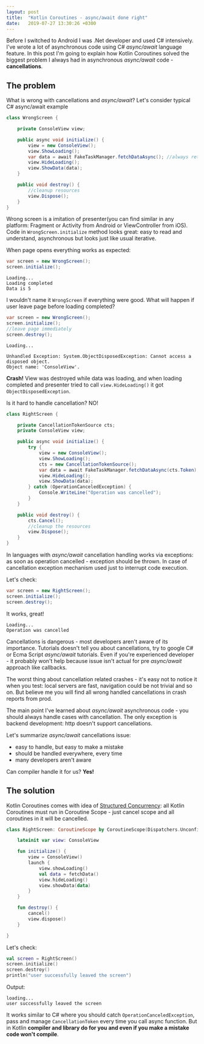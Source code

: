 ```yaml
---
layout: post
title:  "Kotlin Coroutines - async/await done right"
date:   2019-07-27 13:30:26 +0300
---
```


Before I switched to Android I was .Net developer and used C# intensively. I've wrote a lot of asynchronous code using C# *async/await* language feature. In this post I'm going to explain how Kotlin Coroutines solved the biggest problem I always had in asynchronous *async/await* code - **cancellations**.

## The problem

What is wrong with cancellations and *async/await*? Let's consider typical C# async/await example
```c#
class WrongScreen { 

    private ConsoleView view;

    public async void initialize() {
        view = new ConsoleView();
        view.ShowLoading();
        var data = await FakeTaskManager.fetchDataAsync(); //always returns 5
        view.HideLoading();
        view.ShowData(data);
    }

    public void destroy() {
        //cleanup resources
        view.Dispose();
    }
}
```

Wrong screen is a imitation of presenter(you can find similar in any platform: Fragment or Activity from Android or ViewController from iOS). Code in `WrongScreen.initialize` method looks great: easy to read and understand, asynchronous but looks just like usual iterative.

When page opens everything works as expected:
```c#
var screen = new WrongScreen();
screen.initialize();
```


```console
Loading...
Loading completed
Data is 5
```

I wouldn't name it `WrongScreen` if everything were good. What will happen if user leave page before loading completed?

```c#
var screen = new WrongScreen();
screen.initialize();
//leave page immediately
screen.destroy();
```

```console
Loading...

Unhandled Exception: System.ObjectDisposedException: Cannot access a disposed object.
Object name: 'ConsoleView'.
```
**Crash!** View was destroyed while data was loading, and when loading completed and presenter tried to call `view.HideLoading()` it got `ObjectDisposedException`.

Is it hard to handle cancellation? NO!

```c#
class RightScreen { 

    private CancellationTokenSource cts;
    private ConsoleView view;

    public async void initialize() {
        try {
            view = new ConsoleView();
            view.ShowLoading();
            cts = new CancellationTokenSource();
            var data = await FakeTaskManager.fetchDataAsync(cts.Token);
            view.HideLoading();
            view.ShowData(data);
        } catch (OperationCanceledException) {
            Console.WriteLine("Operation was cancelled");
        }
    }

    public void destroy() {
        cts.Cancel();
        //cleanup the resources
        view.Dispose();
    }
}
```

In languages with *async/await* cancellation handling works via exceptions: as soon as operation cancelled - exception should be thrown. In case of cancellation exception mechanism used just to interrupt code execution.

Let's check:
```c#
var screen = new RightScreen();
screen.initialize();
screen.destroy();
```
It works, great!
```console
Loading...
Operation was cancelled
```

Cancellations is dangerous - most developers aren't aware of its importance. Tutorials doesn't tell you about cancellations, try to google C# or Ecma Script *async/await* tutorials. Even if you're experienced developer - it probably won't help because issue isn't actual for pre *async/await* approach like callbacks.

The worst thing about cancellation related crashes - it's easy not to notice it when you test: local servers are fast, navigation could be not trivial and so on. But believe me you will find all wrong handled cancellations in crash reports from prod.

The main point I've learned about *async/await* asynchronous code - you should always handle cases with cancellation. The only exception is backend development: http doesn't support cancellations.

Let's summarize *async/await* cancellations issue:

* easy to handle, but easy to make a mistake
* should be handled everywhere, every time
* many developers aren't aware

Can compiler handle it for us? **Yes!**

## The solution

Kotlin Coroutines comes with idea of [Structured Concurrency](https://kotlinlang.org/docs/reference/coroutines/basics.html#structured-concurrency): all Kotlin Coroutines must run in Coroutine Scope - just cancel scope and all coroutines in it will be cancelled.

```kotlin
class RightScreen: CoroutineScope by CoroutineScope(Dispatchers.Unconfined) {

    lateinit var view: ConsoleView

    fun initialize() {
        view = ConsoleView()
        launch {
            view.showLoading()
            val data = fetchData()
            view.hideLoading()
            view.showData(data)
        }
    }

    fun destroy() {
        cancel()
        view.dispose()
    }

}
```
Let's check:
```kotlin
val screen = RightScreen()
screen.initialize()
screen.destroy()
println("user successfully leaved the screen")
```
Output:
```console
loading...
user successfully leaved the screen
```

It works similar to C# where you should catch `OperationCanceledException`, pass and manage `CancellationToken` every time you call async function. But in Kotlin **compiler and library do for you and even if you make a mistake code won't compile**.  